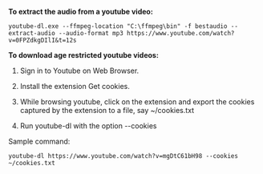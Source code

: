 **To extract the audio from a youtube video:**

`youtube-dl.exe --ffmpeg-location "C:\ffmpeg\bin" -f bestaudio --extract-audio --audio-format mp3 https://www.youtube.com/watch?v=0FPZdkgDIlI&t=12s`

**To download age restricted youtube videos:**

1. Sign in to Youtube on Web Browser.

2. Install the extension Get cookies.

3. While browsing youtube, click on the extension and export the cookies captured by the extension to a file, say ~/cookies.txt

4. Run youtube-dl with the option --cookies

Sample command:

`youtube-dl https://www.youtube.com/watch?v=mgDtC61bH98 --cookies ~/cookies.txt`
